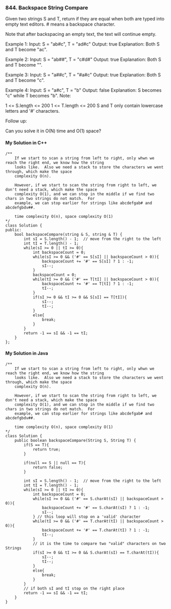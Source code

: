 ### 844. Backspace String Compare

Given two strings S and T, return if they are equal when both are typed into empty text editors. # means a backspace character.

Note that after backspacing an empty text, the text will continue empty.

Example 1:
Input: S = "ab#c", T = "ad#c"
Output: true
Explanation: Both S and T become "ac".

Example 2:
Input: S = "ab##", T = "c#d#"
Output: true
Explanation: Both S and T become "".

Example 3:
Input: S = "a##c", T = "#a#c"
Output: true
Explanation: Both S and T become "c".

Example 4:
Input: S = "a#c", T = "b"
Output: false
Explanation: S becomes "c" while T becomes "b".
Note:

1 <= S.length <= 200
1 <= T.length <= 200
S and T only contain lowercase letters and '#' characters.

Follow up:

Can you solve it in O(N) time and O(1) space?

#### My Solution in C++
```
/**
    If we start to scan a string from left to right, only whwn we reach the right end, we know how the string 
    looks like.  Also we need a stack to store the characters we went through, which make the space 
    complexity O(n).
    
    However, if we start to scan the string from right to left, we don't need a stack, which make the space 
    complexity O(1), and we can stop in the middle if we find two chars in two strings do not match.  For 
    example, we can stop earlier for strings like abcdefgab# and abcdefgbdv##.
    
    time complexity O(n), space complexity O(1)
*/
class Solution {
public:
    bool backspaceCompare(string & S, string & T) {
        int sI = S.length() - 1;  // move from the right to the left
        int tI = T.length() - 1;
        while(sI >= 0 || tI >= 0){
            int backspaceCount = 0;
            while(sI >= 0 && ('#' == S[sI] || backspaceCount > 0)){
                backspaceCount += '#' == S[sI] ? 1 : -1;
                sI--;
            }
            backspaceCount = 0;
            while(tI >= 0 && ('#' == T[tI] || backspaceCount > 0)){
                backspaceCount += '#' == T[tI] ? 1 : -1;
                tI--;
            }
            if(sI >= 0 && tI >= 0 && S[sI] == T[tI]){
                sI--;
                tI--;
            }
            else{
                break;
            }
        }
        return -1 == sI && -1 == tI;
    }
};
```

#### My Solution in Java
```
/**
    If we start to scan a string from left to right, only whwn we reach the right end, we know how the string 
    looks like.  Also we need a stack to store the characters we went through, which make the space 
    complexity O(n).
    
    However, if we start to scan the string from right to left, we don't need a stack, which make the space 
    complexity O(1), and we can stop in the middle if we find two chars in two strings do not match.  For 
    example, we can stop earlier for strings like abcdefgab# and abcdefgbdv##.
    
    time complexity O(n), space complexity O(1)
*/
class Solution {
    public boolean backspaceCompare(String S, String T) {
        if(S == T){
            return true;
        }
        
        if(null == S || null == T){
            return false;
        }
        
        int sI = S.length() - 1;  // move from the right to the left
        int tI = T.length() - 1;
        while(sI >= 0 || tI >= 0){
            int backspaceCount = 0;
            while(sI >= 0 && ('#' == S.charAt(sI) || backspaceCount > 0)){
                backspaceCount += '#' == S.charAt(sI) ? 1 : -1;
                sI--;
            } // this loop will stop on a 'valid' character
            while(tI >= 0 && ('#' == T.charAt(tI) || backspaceCount > 0)){
                backspaceCount += '#' == T.charAt(tI) ? 1 : -1;
                tI--;
            }
            // it is the time to compare two "valid" characters on two Strings
            if(sI >= 0 && tI >= 0 && S.charAt(sI) == T.charAt(tI)){
                sI--;
                tI--;
            }
            else{
                break;
            }
        }
        // if both sI and tI stop on the right place
        return -1 == sI && -1 == tI;
    }
}
```
```
